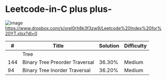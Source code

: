 # Leetcode-in-C plus plus-

![image](https://user-images.githubusercontent.com/30942700/117527619-f8c34480-afff-11eb-9ff1-e06fffa3af3e.png) https://www.dropbox.com/s/orel0rh8k3f3zw9/Leetcode%20Index%20for%20YT.xlsx?dl=0

|  #  |   Title   | Solution | Difficulty |
|-----|-----------|----------|------------|
|     |   Tree    |          |            |
| 144 |     Binary Tree Preorder Traversal  |36.30%|Medium|
| 94  |   Binary Tree Inorder Traversal     |36.20%|Medium|
